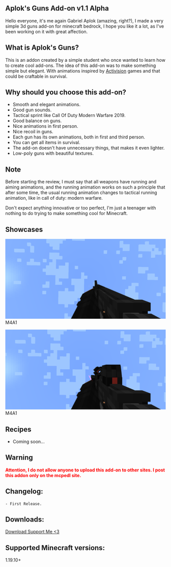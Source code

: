 ## Aplok's Guns Add-on v1.1 Alpha
Hello everyone, it's me again Gabriel Aplok (amazing, right?), I made a very simple 3d guns add-on for minecraft bedrock, I hope you like it a lot, as I've been working on it with great affection.

## What is Aplok's Guns?
This is an addon created by a simple student who once wanted to learn how to create cool add-ons. The idea of ​​this add-on was to make something simple but elegant. With animations inspired by [Activision](https://www.activision.com/) games and that could be craftable in survival.

## Why should you choose this add-on?
- Smooth and elegant animations.
- Good gun sounds.
- Tactical sprint like Call Of Duty Modern Warfare 2019.
- Good balance on guns.
- Nice animations in first person.
- Nice recoil in guns.
- Each gun has its own animations, both in first and third person.
- You can get all items in survival.
- The add-on doesn't have unnecessary things, that makes it even lighter.
- Low-poly guns with beautiful textures.

## Note
Before starting the review, I must say that all weapons have running and aiming animations, and the running animation works on such a principle that after some time, the usual running animation changes to tactical running animation, like in call of duty: modern warfare.

Don't expect anything innovative or too perfect, I'm just a teenager with nothing to do trying to make something cool for Minecraft.

## Showcases
![M4A1](images/screenshot_m4a1.png)
M4A1

![Tactical M4A1](images/screenshot_m4a1tac.png)
M4A1

## Recipes
- Coming soon...
## Warning
**<font color="red">Attention, I do not allow anyone to upload this add-on to other sites. I post this addon only on the mcpedl site.</font>**

## Changelog:
```
- First Release.
```

## Downloads:
[Download Support Me <3](https://link-center.net/173623/aplok-guns-3d-add-on)

## Supported Minecraft versions:
1.19.10+
